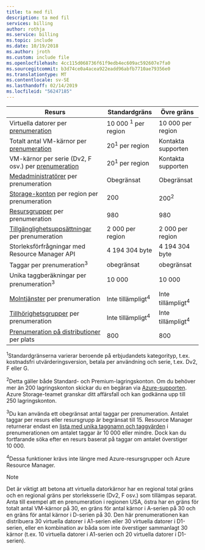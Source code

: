```yaml
---
title: ta med fil
description: ta med fil
services: billing
author: rothja
ms.service: billing
ms.topic: include
ms.date: 10/19/2018
ms.author: jroth
ms.custom: include file
ms.openlocfilehash: 4cc115d068736f61f9edb4ec609ac592607e7fa0
ms.sourcegitcommit: b3d74ce0a4acea922eadd96abfb7710ae79356e0
ms.translationtype: MT
ms.contentlocale: sv-SE
ms.lasthandoff: 02/14/2019
ms.locfileid: "56247185"
---
```

| Resurs | Standardgräns | Övre gräns |
| --- | --- | --- |
| Virtuella datorer per [prenumeration](../articles/billing-buy-sign-up-azure-subscription.md) |10 000 <sup>1</sup> per region |10 000 per region |
| Totalt antal VM-kärnor per [prenumeration](../articles/billing-buy-sign-up-azure-subscription.md) |20<sup>1</sup> per region | Kontakta supporten |
| VM-kärnor per serie (Dv2, F osv.) per [prenumeration](../articles/billing-buy-sign-up-azure-subscription.md) |20<sup>1</sup> per region | Kontakta supporten |
| [Medadministratörer](../articles/billing-add-change-azure-subscription-administrator.md) per prenumeration |Obegränsat |Obegränsat |
| [Storage-konton](../articles/storage/common/storage-quickstart-create-account.md) per region per prenumeration |200 |200<sup>2</sup> |
| [Resursgrupper](../articles/azure-resource-manager/resource-group-overview.md) per prenumeration |980 |980 |
| [Tillgänglighetsuppsättningar](../articles/virtual-machines/windows/manage-availability.md#configure-multiple-virtual-machines-in-an-availability-set-for-redundancy) per prenumeration |2 000 per region |2 000 per region |
| Storleksförfrågningar med Resource Manager API |4 194 304 byte |4 194 304 byte |
| Taggar per prenumeration<sup>3</sup> |obegränsat |obegränsat |
| Unika taggberäkningar per prenumeration<sup>3</sup> | 10 000 | 10 000 |
| [Molntjänster](../articles/cloud-services/cloud-services-choose-me.md) per prenumeration |Inte tillämpligt<sup>4</sup> |Inte tillämpligt<sup>4</sup> |
| [Tillhörighetsgrupper](../articles/virtual-network/virtual-networks-migrate-to-regional-vnet.md) per prenumeration |Inte tillämpligt<sup>4</sup> |Inte tillämpligt<sup>4</sup> |
| [Prenumeration på distributioner](../articles/azure-resource-manager/deploy-to-subscription.md) per plats | 800 | 800 |

<sup>1</sup>Standardgränserna varierar beroende på erbjudandets kategorityp, t.ex. kostnadsfri utvärderingsversion, betala per användning och serie, t.ex. Dv2, F eller G.

<sup>2</sup>Detta gäller både Standard- och Premium-lagringskonton. Om du behöver mer än 200 lagringskonton skickar du en begäran via [Azure-supporten](https://azure.microsoft.com/support/faq/). Azure Storage-teamet granskar ditt affärsfall och kan godkänna upp till 250 lagringskonton.

<sup>3</sup>Du kan använda ett obegränsat antal taggar per prenumeration. Antalet taggar per resurs eller resursgrupp är begränsat till 15. Resource Manager returnerar endast en [lista med unika taggnamn och taggvärden](/rest/api/resources/tags) i prenumerationen om antalet taggar är 10 000 eller mindre. Dock kan du fortfarande söka efter en resurs baserat på taggar om antalet överstiger 10 000.  

<sup>4</sup>Dessa funktioner krävs inte längre med Azure-resursgrupper och Azure Resource Manager.

> [!NOTE]
> Det är viktigt att betona att virtuella datorkärnor har en regional total gräns och en regional gräns per storleksserie (Dv2, F osv.) som tillämpas separat.  Anta till exempel att en prenumeration i regionen USA, östra har en gräns för totalt antal VM-kärnor på 30, en gräns för antal kärnor i A-serien på 30 och en gräns för antal kärnor i D-serien på 30.  Den här prenumerationen kan distribuera 30 virtuella datorer i A1-serien eller 30 virtuella datorer i D1-serien, eller en kombination av båda som inte överstiger sammanlagt 30 kärnor (t.ex. 10 virtuella datorer i A1-serien och 20 virtuella datorer i D1-serien).  
> <!-- -->
> 
> 

